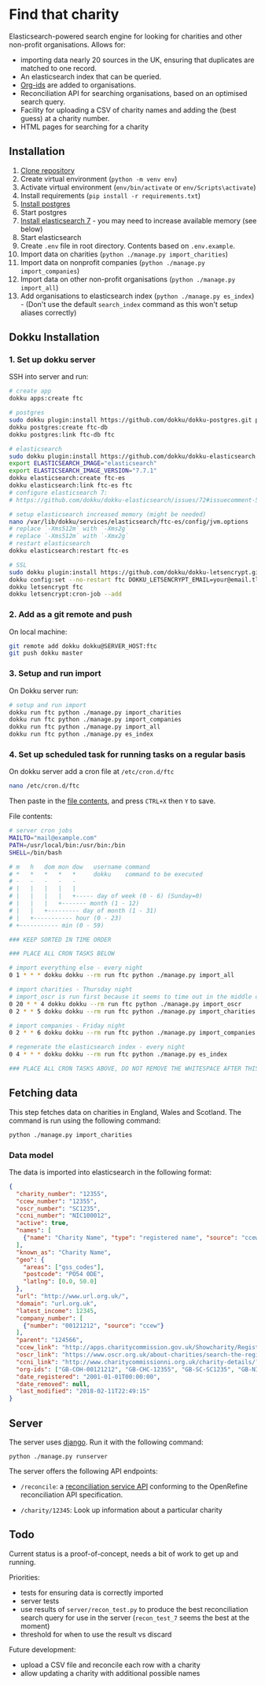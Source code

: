 Find that charity
================

Elasticsearch-powered search engine for looking for charities and other non-profit organisations. Allows for:

- importing data nearly 20 sources in the UK, ensuring that duplicates
  are matched to one record.
- An elasticsearch index that can be queried.
- [Org-ids](http://org-id.guide/about) are added to organisations.
- Reconciliation API for searching organisations, based on an optimised search query.
- Facility for uploading a CSV of charity names and adding the (best guess) at a
  charity number.
- HTML pages for searching for a charity

Installation
------------

1. [Clone repository](https://github.com/drkane/find-that-charity)
2. Create virtual environment (`python -m venv env`)
3. Activate virtual environment (`env/bin/activate` or `env/Scripts\activate`)
4. Install requirements (`pip install -r requirements.txt`)
5. [Install postgres](https://www.postgresql.org/download/)
6. Start postgres
7. [Install elasticsearch 7](https://www.elastic.co/guide/en/elasticsearch/reference/current/_installation.html) - you may need to increase available memory (see below)
8. Start elasticsearch
9. Create `.env` file in root directory. Contents based on `.env.example`.
10. Import data on charities (`python ./manage.py import_charities`)
11. Import data on nonprofit companies (`python ./manage.py import_companies`)
12. Import data on other non-profit organisations (`python ./manage.py import_all`)
13. Add organisations to elasticsearch index (`python ./manage.py es_index`) - (Don't use the default `search_index` command as this won't setup aliases correctly)

Dokku Installation
------------------

### 1. Set up dokku server

SSH into server and run:

```bash
# create app
dokku apps:create ftc

# postgres
sudo dokku plugin:install https://github.com/dokku/dokku-postgres.git postgres
dokku postgres:create ftc-db
dokku postgres:link ftc-db ftc

# elasticsearch
sudo dokku plugin:install https://github.com/dokku/dokku-elasticsearch.git elasticsearch
export ELASTICSEARCH_IMAGE="elasticsearch"
export ELASTICSEARCH_IMAGE_VERSION="7.7.1"
dokku elasticsearch:create ftc-es
dokku elasticsearch:link ftc-es ftc
# configure elasticsearch 7:
# https://github.com/dokku/dokku-elasticsearch/issues/72#issuecomment-510771763

# setup elasticsearch increased memory (might be needed)
nano /var/lib/dokku/services/elasticsearch/ftc-es/config/jvm.options
# replace `-Xms512m` with `-Xms2g`
# replace `-Xms512m` with `-Xmx2g`
# restart elasticsearch
dokku elasticsearch:restart ftc-es

# SSL
sudo dokku plugin:install https://github.com/dokku/dokku-letsencrypt.git
dokku config:set --no-restart ftc DOKKU_LETSENCRYPT_EMAIL=your@email.tld
dokku letsencrypt ftc
dokku letsencrypt:cron-job --add
```

### 2. Add as a git remote and push

On local machine:

```bash
git remote add dokku dokku@SERVER_HOST:ftc
git push dokku master
```

### 3. Setup and run import

On Dokku server run:

```bash
# setup and run import
dokku run ftc python ./manage.py import_charities
dokku run ftc python ./manage.py import_companies
dokku run ftc python ./manage.py import_all
dokku run ftc python ./manage.py es_index
```

### 4. Set up scheduled task for running tasks on a regular basis

On dokku server add a cron file at `/etc/cron.d/ftc`

```bash
nano /etc/cron.d/ftc
```

Then paste in the [file contents](crontab), and press `CTRL+X` then `Y` to save.

File contents:

```bash
# server cron jobs
MAILTO="mail@example.com"
PATH=/usr/local/bin:/usr/bin:/bin
SHELL=/bin/bash

# m   h   dom mon dow   username command
# *   *   *   *   *     dokku    command to be executed
# -   -   -   -   -
# |   |   |   |   |
# |   |   |   |   +----- day of week (0 - 6) (Sunday=0)
# |   |   |   +------- month (1 - 12)
# |   |   +--------- day of month (1 - 31)
# |   +----------- hour (0 - 23)
# +----------- min (0 - 59)

### KEEP SORTED IN TIME ORDER

### PLACE ALL CRON TASKS BELOW

# import everything else - every night
0 1 * * * dokku dokku --rm run ftc python ./manage.py import_all

# import charities - Thursday night
# import_oscr is run first because it seems to time out in the middle of the night
0 20 * * 4 dokku dokku --rm run ftc python ./manage.py import_oscr
0 2 * * 5 dokku dokku --rm run ftc python ./manage.py import_charities

# import companies - Friday night
0 2 * * 6 dokku dokku --rm run ftc python ./manage.py import_companies

# regenerate the elasticsearch index - every night
0 4 * * * dokku dokku --rm run ftc python ./manage.py es_index

### PLACE ALL CRON TASKS ABOVE, DO NOT REMOVE THE WHITESPACE AFTER THIS LINE
```

Fetching data
-------------

This step fetches data on charities in England, Wales and Scotland. The command
is run using the following command:

```sh
python ./manage.py import_charities
```

### Data model

The data is imported into elasticsearch in the following format:

```json
{
  "charity_number": "12355",
  "ccew_number": "12355",
  "oscr_number": "SC1235",
  "ccni_number": "NIC100012",
  "active": true,
  "names": [
    {"name": "Charity Name", "type": "registered name", "source": "ccew"}
  ],
  "known_as": "Charity Name",
  "geo": {
    "areas": ["gss_codes"],
    "postcode": "PO54 0DE",
    "latlng": [0.0, 50.0]
  },
  "url": "http://www.url.org.uk/",
  "domain": "url.org.uk",
  "latest_income": 12345,
  "company_number": [
    {"number": "00121212", "source": "ccew"}
  ],
  "parent": "124566",
  "ccew_link": "http://apps.charitycommission.gov.uk/Showcharity/RegisterOfCharities/SearchResultHandler.aspx?RegisteredCharityNumber=12355&SubsidiaryNumber=0",
  "oscr_link": "https://www.oscr.org.uk/about-charities/search-the-register/charity-details?number=SC1235",
  "ccni_link": "http://www.charitycommissionni.org.uk/charity-details/?regid=100012&subid=0",
  "org-ids": ["GB-COH-00121212", "GB-CHC-12355", "GB-SC-SC1235", "GB-NIC-100012"],
  "date_registered": "2001-01-01T00:00:00",
  "date_removed": null,
  "last_modified": "2018-02-11T22:49:15"
}
```

Server
------

The server uses [django](https://www.djangoproject.com/). Run it with the
following command:

`python ./manage.py runserver`

The server offers the following API endpoints:

- `/reconcile`: a [reconciliation service API](https://github.com/OpenRefine/OpenRefine/wiki/Reconciliation-Service-API)
  conforming to the OpenRefine reconciliation API specification.

- `/charity/12345`: Look up information about a particular charity

Todo
----

Current status is a proof-of-concept, needs a bit of work to get up and running.

Priorities:

- tests for ensuring data is correctly imported
- server tests
- use results of `server/recon_test.py` to produce the best reconciliation
  search query for use in the server (`recon_test_7` seems the best at the moment)
- threshold for when to use the result vs discard

Future development:

- upload a CSV file and reconcile each row with a charity
- allow updating a charity with additional possible names
